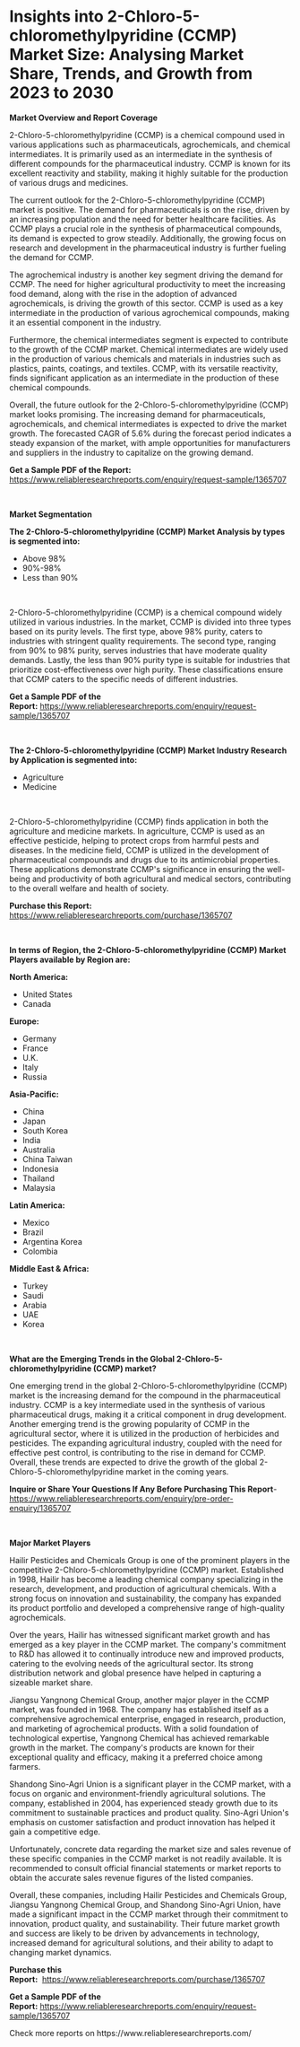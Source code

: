 <p><h1>Insights into 2-Chloro-5-chloromethylpyridine (CCMP) Market Size: Analysing Market Share, Trends, and Growth from 2023 to 2030</h1></p><p><strong>Market Overview and Report Coverage</strong></p>
<p><p>2-Chloro-5-chloromethylpyridine (CCMP) is a chemical compound used in various applications such as pharmaceuticals, agrochemicals, and chemical intermediates. It is primarily used as an intermediate in the synthesis of different compounds for the pharmaceutical industry. CCMP is known for its excellent reactivity and stability, making it highly suitable for the production of various drugs and medicines.</p><p>The current outlook for the 2-Chloro-5-chloromethylpyridine (CCMP) market is positive. The demand for pharmaceuticals is on the rise, driven by an increasing population and the need for better healthcare facilities. As CCMP plays a crucial role in the synthesis of pharmaceutical compounds, its demand is expected to grow steadily. Additionally, the growing focus on research and development in the pharmaceutical industry is further fueling the demand for CCMP.</p><p>The agrochemical industry is another key segment driving the demand for CCMP. The need for higher agricultural productivity to meet the increasing food demand, along with the rise in the adoption of advanced agrochemicals, is driving the growth of this sector. CCMP is used as a key intermediate in the production of various agrochemical compounds, making it an essential component in the industry.</p><p>Furthermore, the chemical intermediates segment is expected to contribute to the growth of the CCMP market. Chemical intermediates are widely used in the production of various chemicals and materials in industries such as plastics, paints, coatings, and textiles. CCMP, with its versatile reactivity, finds significant application as an intermediate in the production of these chemical compounds.</p><p>Overall, the future outlook for the 2-Chloro-5-chloromethylpyridine (CCMP) market looks promising. The increasing demand for pharmaceuticals, agrochemicals, and chemical intermediates is expected to drive the market growth. The forecasted CAGR of 5.6% during the forecast period indicates a steady expansion of the market, with ample opportunities for manufacturers and suppliers in the industry to capitalize on the growing demand.</p></p>
<p><strong>Get a Sample PDF of the Report:</strong> <a href="https://www.reliableresearchreports.com/enquiry/request-sample/1365707">https://www.reliableresearchreports.com/enquiry/request-sample/1365707</a></p>
<p>&nbsp;</p>
<p><strong>Market Segmentation</strong></p>
<p><strong>The 2-Chloro-5-chloromethylpyridine (CCMP) Market Analysis by types is segmented into:</strong></p>
<p><ul><li>Above 98%</li><li>90%-98%</li><li>Less than 90%</li></ul></p>
<p>&nbsp;</p>
<p><p>2-Chloro-5-chloromethylpyridine (CCMP) is a chemical compound widely utilized in various industries. In the market, CCMP is divided into three types based on its purity levels. The first type, above 98% purity, caters to industries with stringent quality requirements. The second type, ranging from 90% to 98% purity, serves industries that have moderate quality demands. Lastly, the less than 90% purity type is suitable for industries that prioritize cost-effectiveness over high purity. These classifications ensure that CCMP caters to the specific needs of different industries.</p></p>
<p><strong>Get a Sample PDF of the Report:</strong>&nbsp;<a href="https://www.reliableresearchreports.com/enquiry/request-sample/1365707">https://www.reliableresearchreports.com/enquiry/request-sample/1365707</a></p>
<p>&nbsp;</p>
<p><strong>The 2-Chloro-5-chloromethylpyridine (CCMP) Market Industry Research by Application is segmented into:</strong></p>
<p><ul><li>Agriculture</li><li>Medicine</li></ul></p>
<p>&nbsp;</p>
<p><p>2-Chloro-5-chloromethylpyridine (CCMP) finds application in both the agriculture and medicine markets. In agriculture, CCMP is used as an effective pesticide, helping to protect crops from harmful pests and diseases. In the medicine field, CCMP is utilized in the development of pharmaceutical compounds and drugs due to its antimicrobial properties. These applications demonstrate CCMP's significance in ensuring the well-being and productivity of both agricultural and medical sectors, contributing to the overall welfare and health of society.</p></p>
<p><strong>Purchase this Report:</strong>&nbsp; <a href="https://www.reliableresearchreports.com/purchase/1365707">https://www.reliableresearchreports.com/purchase/1365707</a></p>
<p>&nbsp;</p>
<p><strong>In terms of Region, the 2-Chloro-5-chloromethylpyridine (CCMP) Market Players available by Region are:</strong></p>
<p>
    <p> <strong> North America: </strong>
        <ul>
            <li>United States</li>
            <li>Canada</li>
        </ul>
        </p> 
    <p> <strong> Europe: </strong>
        <ul>
            <li>Germany</li>
            <li>France</li>
            <li>U.K.</li>
            <li>Italy</li>
            <li>Russia</li>
        </ul>
        </p> 
    <p> <strong> Asia-Pacific: </strong>
        <ul>
            <li>China</li>
            <li>Japan</li>
            <li>South Korea</li>
            <li>India</li>
            <li>Australia</li>
            <li>China Taiwan</li>
            <li>Indonesia</li>
            <li>Thailand</li>
            <li>Malaysia</li>
        </ul>
        </p> 
    <p> <strong> Latin America: </strong>
        <ul>
            <li>Mexico</li>
            <li>Brazil</li>
            <li>Argentina Korea</li>
            <li>Colombia</li>
        </ul>
        </p> 
    <p> <strong> Middle East & Africa: </strong>
        <ul>
            <li>Turkey</li>
            <li>Saudi</li>
            <li>Arabia</li>
            <li>UAE</li>
            <li>Korea</li>
        </ul>
    </p>
    </p>
<p>&nbsp;</p>
<p><strong>What are the Emerging Trends in the Global 2-Chloro-5-chloromethylpyridine (CCMP) market?</strong></p>
<p><p>One emerging trend in the global 2-Chloro-5-chloromethylpyridine (CCMP) market is the increasing demand for the compound in the pharmaceutical industry. CCMP is a key intermediate used in the synthesis of various pharmaceutical drugs, making it a critical component in drug development. Another emerging trend is the growing popularity of CCMP in the agricultural sector, where it is utilized in the production of herbicides and pesticides. The expanding agricultural industry, coupled with the need for effective pest control, is contributing to the rise in demand for CCMP. Overall, these trends are expected to drive the growth of the global 2-Chloro-5-chloromethylpyridine market in the coming years.</p></p>
<p><strong>Inquire or Share Your Questions If Any Before Purchasing This Report</strong>- <a href="https://www.reliableresearchreports.com/enquiry/pre-order-enquiry/1365707">https://www.reliableresearchreports.com/enquiry/pre-order-enquiry/1365707</a></p>
<p>&nbsp;</p>
<p><strong>Major Market Players</strong></p>
<p><p>Hailir Pesticides and Chemicals Group is one of the prominent players in the competitive 2-Chloro-5-chloromethylpyridine (CCMP) market. Established in 1998, Hailir has become a leading chemical company specializing in the research, development, and production of agricultural chemicals. With a strong focus on innovation and sustainability, the company has expanded its product portfolio and developed a comprehensive range of high-quality agrochemicals.</p><p>Over the years, Hailir has witnessed significant market growth and has emerged as a key player in the CCMP market. The company's commitment to R&D has allowed it to continually introduce new and improved products, catering to the evolving needs of the agricultural sector. Its strong distribution network and global presence have helped in capturing a sizeable market share.</p><p>Jiangsu Yangnong Chemical Group, another major player in the CCMP market, was founded in 1968. The company has established itself as a comprehensive agrochemical enterprise, engaged in research, production, and marketing of agrochemical products. With a solid foundation of technological expertise, Yangnong Chemical has achieved remarkable growth in the market. The company's products are known for their exceptional quality and efficacy, making it a preferred choice among farmers.</p><p>Shandong Sino-Agri Union is a significant player in the CCMP market, with a focus on organic and environment-friendly agricultural solutions. The company, established in 2004, has experienced steady growth due to its commitment to sustainable practices and product quality. Sino-Agri Union's emphasis on customer satisfaction and product innovation has helped it gain a competitive edge.</p><p>Unfortunately, concrete data regarding the market size and sales revenue of these specific companies in the CCMP market is not readily available. It is recommended to consult official financial statements or market reports to obtain the accurate sales revenue figures of the listed companies.</p><p>Overall, these companies, including Hailir Pesticides and Chemicals Group, Jiangsu Yangnong Chemical Group, and Shandong Sino-Agri Union, have made a significant impact in the CCMP market through their commitment to innovation, product quality, and sustainability. Their future market growth and success are likely to be driven by advancements in technology, increased demand for agricultural solutions, and their ability to adapt to changing market dynamics.</p></p>
<p><strong>Purchase this Report:</strong>&nbsp;&nbsp;<a href="https://www.reliableresearchreports.com/purchase/1365707">https://www.reliableresearchreports.com/purchase/1365707</a></p>
<p></p>
<p><strong>Get a Sample PDF of the Report:</strong>&nbsp;<a href="https://www.reliableresearchreports.com/enquiry/request-sample/1365707">https://www.reliableresearchreports.com/enquiry/request-sample/1365707</a></p>
<p>Check more reports on https://www.reliableresearchreports.com/</p>